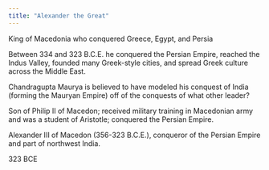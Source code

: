 ```yaml
---
title: "Alexander the Great"
---
```

King of Macedonia who conquered Greece, Egypt, and Persia

Between 334 and 323 B.C.E. he conquered the Persian Empire, reached the Indus Valley, founded many Greek-style cities, and spread Greek culture across the Middle East.

Chandragupta Maurya is believed to have modeled his conquest of India (forming the Mauryan Empire) off of the conquests of what other leader?

Son of Philip II of Macedon; received military training in Macedonian army and was a student of Aristotle; conquered the Persian Empire.

Alexander III of Macedon (356-323 B.C.E.), conqueror of the Persian Empire and part of northwest India.

323 BCE

